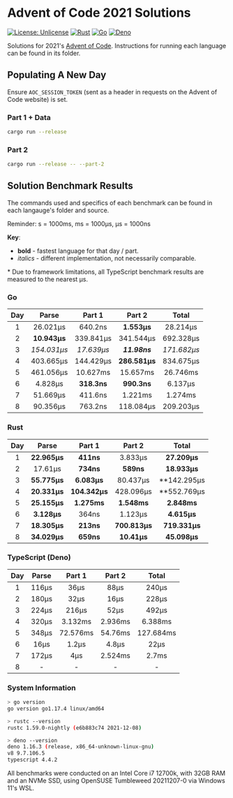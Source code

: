 # Advent of Code 2021 Solutions

[![License: Unlicense](https://img.shields.io/badge/license-Unlicense-blue.svg)](http://unlicense.org/)
[![Rust](https://github.com/maneac/aoc2021/actions/workflows/rust.yml/badge.svg)](https://github.com/maneac/aoc2021/actions/workflows/rust.yml)
[![Go](https://github.com/maneac/aoc2021/actions/workflows/golang.yml/badge.svg)](https://github.com/maneac/aoc2021/actions/workflows/golang.yml)
[![Deno](https://github.com/maneac/aoc2021/actions/workflows/deno.yml/badge.svg)](https://github.com/maneac/aoc2021/actions/workflows/deno.yml)

Solutions for 2021's [Advent of Code](https://adventofcode.com/2021). Instructions for running each language can be found in its folder.

## Populating A New Day

Ensure `AOC_SESSION_TOKEN` (sent as a header in requests on the Advent of Code website) is set.

### Part 1 + Data

```bash
cargo run --release
```

### Part 2

```bash
cargo run --release -- --part-2
```

## Solution Benchmark Results

The commands used and specifics of each benchmark can be found in each langauge's folder and source.

Reminder: s = 1000ms, ms = 1000&mu;s, &mu;s = 1000ns

**Key**:

- **bold** - fastest language for that day / part.
- *italics* - different implementation, not necessarily comparable.

\* Due to framework limitations, all TypeScript benchmark results are measured to the nearest &mu;s.

### Go

| Day   | Parse             | Part 1        | Part 2            | Total             |
|:-----:|:-----------------:|:-------------:|:-----------------:|:-----------------:|
| 1     | 26.021&mu;s       | 640.2ns       | **1.553&mu;s**    | 28.214&mu;s       |
| 2     | **10.943&mu;s**   | 339.841&mu;s  | 341.544&mu;s      | 692.328&mu;s      |
| 3     | *154.031&mu;s*    | *17.639&mu;s* | ***11.98ns***     | *171.682&mu;s*    |
| 4     | 403.665&mu;s      | 144.429&mu;s  | **286.581&mu;s**  | 834.675&mu;s      |
| 5     | 461.056&mu;s      | 10.627ms      | 15.657ms          | 26.746ms          |
| 6     | 4.828&mu;s        | **318.3ns**   | **990.3ns**       | 6.137&mu;s        |
| 7     | 51.669&mu;s       | 411.6ns       | 1.221ms           | 1.274ms           |
| 8     | 90.356&mu;s       | 763.2ns       | 118.084&mu;s      | 209.203&mu;s      |

### Rust

| Day   | Parse             | Part 1            | Part 2            | Total             |
|:-----:|:-----------------:|:-----------------:|:-----------------:|:-----------------:|
| 1     | **22.965&mu;s**   | **411ns**         | 3.833&mu;s        | **27.209&mu;s**   |
| 2     | 17.61&mu;s        | **734ns**         | **589ns**         | **18.933&mu;s**   |
| 3     | **55.775&mu;s**   | **6.083&mu;s**    | 80.437&mu;s       | **142.295&mu;s    |
| 4     | **20.331&mu;s**   | **104.342&mu;s**  | 428.096&mu;s      | **552.769&mu;s    |
| 5     | **25.155&mu;s**   | **1.275ms**       | **1.548ms**       | **2.848ms**       |
| 6     | **3.128&mu;s**    | 364ns             | 1.123&mu;s        | **4.615&mu;s**    |
| 7     | **18.305&mu;s**   | **213ns**         | **700.813&mu;s**  | **719.331&mu;s**  |
| 8     | **34.029&mu;s**   | **659ns**         | **10.41&mu;s**    | **45.098&mu;s**   |

### TypeScript (Deno)

| Day   | Parse     | Part 1    | Part 2    | Total     |
|:-----:|:---------:|:---------:|:---------:|:---------:|
| 1     | 116&mu;s  | 36&mu;s   | 88&mu;s   | 240&mu;s  |
| 2     | 180&mu;s  | 32&mu;s   | 16&mu;s   | 228&mu;s  |
| 3     | 224&mu;s  | 216&mu;s  | 52&mu;s   | 492&mu;s  |
| 4     | 320&mu;s  | 3.132ms   | 2.936ms   | 6.388ms   |
| 5     | 348&mu;s  | 72.576ms  | 54.76ms   | 127.684ms |
| 6     | 16&mu;s   | 1.2&mu;s  | 4.8&mu;s  | 22&mu;s   |
| 7     | 172&mu;s  | 4&mu;s    | 2.524ms   | 2.7ms     |
| 8     | -         | -         | -         | -         |

### System Information

```sh
> go version
go version go1.17.4 linux/amd64

> rustc --version
rustc 1.59.0-nightly (e6b883c74 2021-12-08)

> deno --version
deno 1.16.3 (release, x86_64-unknown-linux-gnu)
v8 9.7.106.5
typescript 4.4.2
```

All benchmarks were conducted on an Intel Core i7 12700k, with 32GB RAM and an NVMe SSD, using OpenSUSE Tumbleweed 20211207-0 via Windows 11's WSL.
